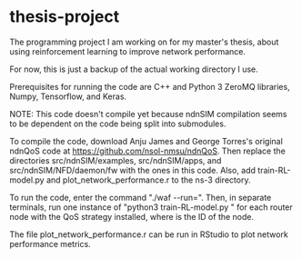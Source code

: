 # thesis-project
The programming project I am working on for my master's thesis, about using reinforcement learning to improve network performance.

For now, this is just a backup of the actual working directory I use.

Prerequisites for running the code are C++ and Python 3 ZeroMQ libraries, Numpy, Tensorflow, and Keras.

NOTE: This code doesn't compile yet because ndnSIM compilation seems to be dependent on the code being split into submodules.

To compile the code, download Anju James and George Torres's original ndnQoS code at https://github.com/nsol-nmsu/ndnQoS. Then replace the directories src/ndnSIM/examples, src/ndnSIM/apps, and src/ndnSIM/NFD/daemon/fw with the ones in this code. Also, add train-RL-model.py and plot_network_performance.r to the ns-3 directory.

To run the code, enter the command "./waf --run=<simulation name>". Then, in separate terminals, run one instance of "python3 train-RL-model.py <ID>" for each router node with the QoS strategy installed, where <ID> is the ID of the node.

The file plot_network_performance.r can be run in RStudio to plot network performance metrics.
